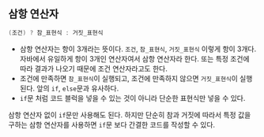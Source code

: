 ## 삼항 연산자
```java
(조건) ? 참_표현식 : 거짓_표현식
```
- 삼항 연산자는 항이 3개라는 뜻이다. `조건`, `참_표현식`, `거짓_표현식` 이렇게 항이 3개다.
자바에서 유일하게 항이 3개인 연산자여서 삼항 연산자라 한다.
또는 특정 조건에 따라 결과가 나오기 때문에 조건 연산자라고도 한다.
- 조건에 만족하면 `참_표현식`이 실행되고, 조건에 만족하지 않으면 `거짓_표현식`이 실행된다.
앞의 `if`, `else`문과 유사하다.
- `if`문 처럼 코드 블럭을 넣을 수 있는 것이 아니라 단순한 표현식만 넣을 수 있다.

삼항 연산자 없이 `if`문만 사용해도 된다.
하지만 단순히 참과 거짓에 따라서 특정 값을 구하는 삼항 연산자를 사용하면 `if`문 보다 간결한 코드를 작성할 수 있다.
